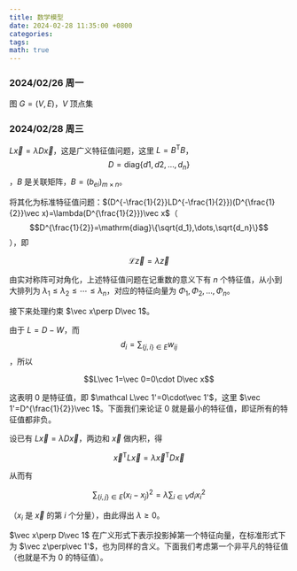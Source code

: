 ```yaml
---
title: 数学模型
date: 2024-02-28 11:35:00 +0800
categories:
tags:
math: true
---
```







### 2024/02/26 周一
图 $G=(V,E)$，$V$ 顶点集

### 2024/02/28 周三
$L\vec x=\lambda D\vec x$，这是广义特征值问题，这里 $L=B^\mathrm{T}B$，$$D=\mathrm{diag}\{d1,d2,\dots,d_n\}$$ ，$B$ 是关联矩阵，$B=(b_{ei})_{m\times n}$。

将其化为标准特征值问题：$(D^{-\frac{1}{2}}LD^{-\frac{1}{2}})(D^{\frac{1}{2}}\vec x)=\lambda(D^{\frac{1}{2}})\vec x$（$$D^{\frac{1}{2}}=\mathrm{diag}\{\sqrt{d_1},\dots,\sqrt{d_n}\}$$），即 

$$\mathcal L\vec z=\lambda\vec z$$

由实对称阵可对角化，上述特征值问题在记重数的意义下有 $n$ 个特征值，从小到大排列为 $\lambda_1\leq\lambda_2\leq\cdots\leq\lambda_n$，对应的特征向量为 $\Phi_1,\Phi_2,\dots,\Phi_n$。

接下来处理约束 $\vec x\perp D\vec 1$。

由于 $L=D-W$，而 $$d_i=\sum_{\{j,i\}\in E}w_{ij}$$，所以

$$L\vec 1=\vec 0=0\cdot D\vec x$$

这表明 $0$ 是特征值，即 $\mathcal L\vec 1'=0\cdot\vec 1'$，这里 $\vec 1'=D^{\frac{1}{2}}\vec 1$。下面我们来论证 $0$ 就是最小的特征值，即证所有的特征值都非负。

设已有 $L\vec x=\lambda D\vec x$，两边和 $\vec x$ 做内积，得

$$\vec x^{\mathrm{T}}L\vec x=\lambda\vec x^{\mathrm{T}}D\vec x$$

从而有

$$\sum_{\{i,j\}\in E}(x_i-x_j)^2=\lambda\sum_{i\in V}d_i x_i^2$$

（$x_i$ 是 $\vec x$ 的第 $i$ 个分量），由此得出 $\lambda\geq 0$。

$\vec x\perp D\vec 1$ 在广义形式下表示投影掉第一个特征向量，在标准形式下为 $\vec z\perp\vec 1'$，也为同样的含义。下面我们考虑第一个非平凡的特征值（也就是不为 $0$ 的特征值）。



